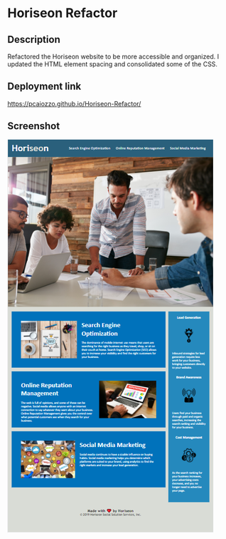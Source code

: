 # Horiseon Refactor

## Description

Refactored the Horiseon website to be more accessible and organized. I updated the HTML element spacing and consolidated some of the CSS.

## Deployment link

https://pcaiozzo.github.io/Horiseon-Refactor/

## Screenshot

![Screenshot](./Screenshot.PNG)
